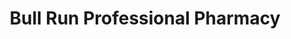 ---
title: "Bull Run Professional Pharmacy"
url: /manassas/bull-run-professional-pharmacy/
shop: chemist
---